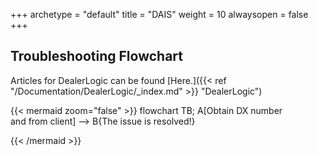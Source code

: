 +++
archetype = "default"
title = "DAIS"
weight = 10
alwaysopen = false
+++

## Troubleshooting Flowchart

Articles for DealerLogic can be found [Here.]({{< ref "/Documentation/DealerLogic/_index.md" >}} "DealerLogic")

{{< mermaid zoom="false" >}}
flowchart TB;
    A[Obtain DX number <br>and from client] --> B{The issue is resolved!}



    
{{< /mermaid >}}
